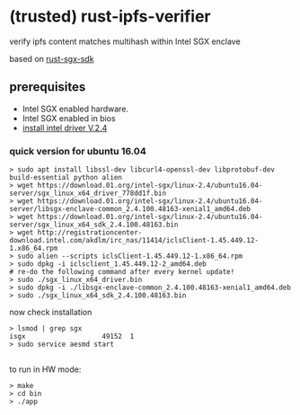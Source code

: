 # (trusted) rust-ipfs-verifier
verify ipfs content matches multihash within Intel SGX enclave

based on [rust-sgx-sdk](https://github.com/baidu/rust-sgx-sdk)
## prerequisites
* Intel SGX enabled hardware.
* Intel SGX enabled in bios
* [install intel driver V.2.4](https://download.01.org/intel-sgx/linux-2.4/docs/Intel_SGX_Installation_Guide_Linux_2.4_Open_Source.pdf)

### quick version for ubuntu 16.04
```
> sudo apt install libssl-dev libcurl4-openssl-dev libprotobuf-dev build-essential python alien
> wget https://download.01.org/intel-sgx/linux-2.4/ubuntu16.04-server/sgx_linux_x64_driver_778dd1f.bin
> wget https://download.01.org/intel-sgx/linux-2.4/ubuntu16.04-server/libsgx-enclave-common_2.4.100.48163-xenial1_amd64.deb
> wget https://download.01.org/intel-sgx/linux-2.4/ubuntu16.04-server/sgx_linux_x64_sdk_2.4.100.48163.bin
> wget http://registrationcenter-download.intel.com/akdlm/irc_nas/11414/iclsClient-1.45.449.12-1.x86_64.rpm
> sudo alien --scripts iclsClient-1.45.449.12-1.x86_64.rpm
> sudo dpkg -i iclsclient_1.45.449.12-2_amd64.deb
# re-do the following command after every kernel update!
> sudo ./sgx_linux_x64_driver.bin
> sudo dpkg -i ./libsgx-enclave-common_2.4.100.48163-xenial1_amd64.deb
> sudo ./sgx_linux_x64_sdk_2.4.100.48163.bin
```
now check installation
```
> lsmod | grep sgx
isgx                   49152  1
> sudo service aesmd start
```

##
to run in HW mode: 
```
> make
> cd bin
> ./app
```